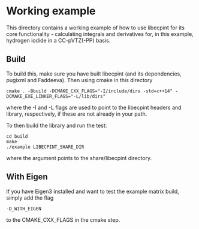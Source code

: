 # Working example

This directory contains a working example of how to use libecpint for its core functionality - calculating integrals and derivatives for, in this example, hydrogen iodide in a CC-pVTZ(-PP) basis.

## Build

To build this, make sure you have built libecpint (and its dependencies, pugixml and Faddeeva). Then using cmake in this directory

```
cmake . -Bbuild -DCMAKE_CXX_FLAGS="-I/include/dirs -std=c++14" -DCMAKE_EXE_LINKER_FLAGS="-L/lib/dirs"
```
where the -I and -L flags are used to point to the libecpint headers and library, respectively, if these are not already in your path.

To then build the library and run the test:
```
cd build
make
./example LIBECPINT_SHARE_DIR
```
where the argument points to the share/libecpint directory.

## With Eigen

If you have Eigen3 installed and want to test the example matrix build, simply add the flag
```
-D_WITH_EIGEN
```
to the CMAKE_CXX_FLAGS in the cmake step. 

